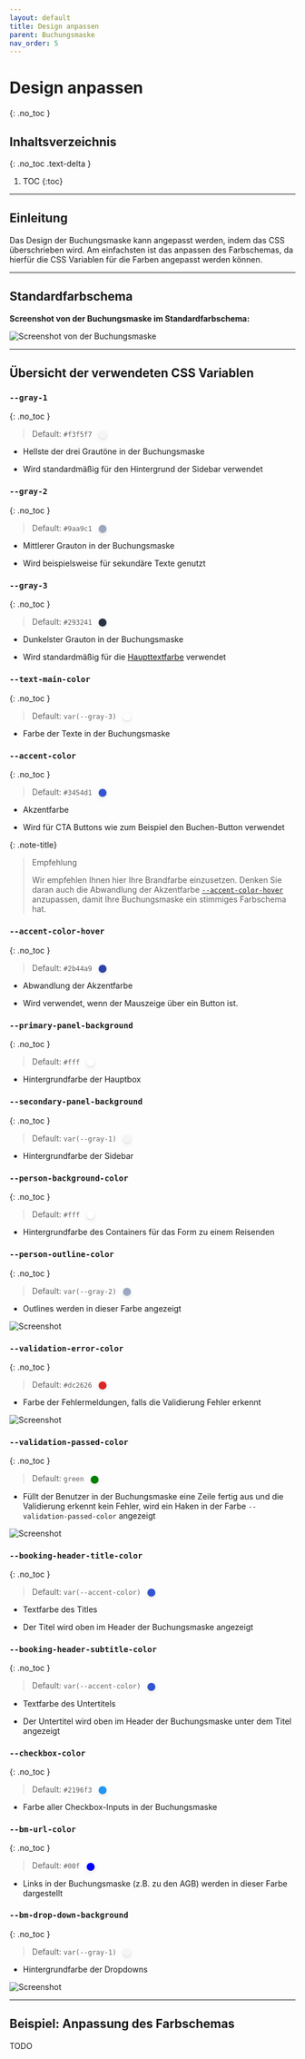 ```yaml
---
layout: default
title: Design anpassen
parent: Buchungsmaske
nav_order: 5
---
```


# Design anpassen
{: .no_toc }

## Inhaltsverzeichnis
{: .no_toc .text-delta }

1. TOC
{:toc}

---

## Einleitung

Das Design der Buchungsmaske kann angepasst werden, indem das CSS überschrieben wird. Am einfachsten ist das anpassen des Farbschemas, da hierfür die CSS Variablen für die Farben angepasst werden können.

---

## Standardfarbschema

**Screenshot von der Buchungsmaske im Standardfarbschema:**

![Screenshot von der Buchungsmaske](/CADI-Documentation/img/screenshot5.png)

---

## Übersicht der verwendeten CSS Variablen

### `--gray-1`
{: .no_toc }

> Default: `#f3f5f7` <span style="background-color: #f3f5f7; width: 1em; height: 1em; display: inline-block; vertical-align: middle; border-radius: 50%; margin-left: 8px; box-shadow: 0 1px 2px rgba(0,0,0,0.12), 0 3px 10px rgba(0,0,0,0.08);"></span>

- Hellste der drei Grautöne in der Buchungsmaske

- Wird standardmäßig für den Hintergrund der Sidebar verwendet

<!-- ![Sidebar](/CADI-Documentation/img/screenshotSidebar.png) -->

### `--gray-2`
{: .no_toc }

> Default: `#9aa9c1` <span style="background-color: #9aa9c1; width: 1em; height: 1em; display: inline-block; vertical-align: middle; border-radius: 50%; margin-left: 8px; box-shadow: 0 1px 2px rgba(0,0,0,0.12), 0 3px 10px rgba(0,0,0,0.08);"></span>

- Mittlerer Grauton in der Buchungsmaske

- Wird beispielsweise für sekundäre Texte genutzt

### `--gray-3`
{: .no_toc }

> Default: `#293241` <span style="background-color: #293241; width: 1em; height: 1em; display: inline-block; vertical-align: middle; border-radius: 50%; margin-left: 8px; box-shadow: 0 1px 2px rgba(0,0,0,0.12), 0 3px 10px rgba(0,0,0,0.08);"></span>

- Dunkelster Grauton in der Buchungsmaske

- Wird standardmäßig für die [Haupttextfarbe](#text-main-color) verwendet

### `--text-main-color`
{: .no_toc }

> Default: `var(--gray-3)` <span style="background-color: var(--gray-3); width: 1em; height: 1em; display: inline-block; vertical-align: middle; border-radius: 50%; margin-left: 8px; box-shadow: 0 1px 2px rgba(0,0,0,0.12), 0 3px 10px rgba(0,0,0,0.08);"></span>

- Farbe der Texte in der Buchungsmaske

### `--accent-color`
{: .no_toc }

> Default: `#3454d1` <span style="background-color: #3454d1; width: 1em; height: 1em; display: inline-block; vertical-align: middle; border-radius: 50%; margin-left: 8px; box-shadow: 0 1px 2px rgba(0,0,0,0.12), 0 3px 10px rgba(0,0,0,0.08);"></span>

- Akzentfarbe

- Wird für CTA Buttons wie zum Beispiel den Buchen-Button verwendet

{: .note-title}
> Empfehlung
>
> Wir empfehlen Ihnen hier Ihre Brandfarbe einzusetzen. Denken Sie daran auch die Abwandlung der Akzentfarbe [`--accent-color-hover`](#accent-color-hover) anzupassen, damit Ihre Buchungsmaske ein stimmiges Farbschema hat.

### `--accent-color-hover`
{: .no_toc }

> Default: `#2b44a9` <span style="background-color: #2b44a9; width: 1em; height: 1em; display: inline-block; vertical-align: middle; border-radius: 50%; margin-left: 8px; box-shadow: 0 1px 2px rgba(0,0,0,0.12), 0 3px 10px rgba(0,0,0,0.08);"></span>

- Abwandlung der Akzentfarbe

- Wird verwendet, wenn der Mauszeige über ein Button ist.

### `--primary-panel-background`
{: .no_toc }

> Default: `#fff` <span style="background-color: #fff; width: 1em; height: 1em; display: inline-block; vertical-align: middle; border-radius: 50%; margin-left: 8px; box-shadow: 0 1px 2px rgba(0,0,0,0.12), 0 3px 10px rgba(0,0,0,0.08);"></span>

- Hintergrundfarbe der Hauptbox

### `--secondary-panel-background`
{: .no_toc }

> Default: `var(--gray-1)` <span style="background-color: #f3f5f7; width: 1em; height: 1em; display: inline-block; vertical-align: middle; border-radius: 50%; margin-left: 8px; box-shadow: 0 1px 2px rgba(0,0,0,0.12), 0 3px 10px rgba(0,0,0,0.08);"></span>

- Hintergrundfarbe der Sidebar

### `--person-background-color`
{: .no_toc }

> Default: `#fff` <span style="background-color: #fff; width: 1em; height: 1em; display: inline-block; vertical-align: middle; border-radius: 50%; margin-left: 8px; box-shadow: 0 1px 2px rgba(0,0,0,0.12), 0 3px 10px rgba(0,0,0,0.08);"></span>

- Hintergrundfarbe des Containers für das Form zu einem Reisenden

### `--person-outline-color`
{: .no_toc }

> Default: `var(--gray-2)` <span style="background-color: #9aa9c1; width: 1em; height: 1em; display: inline-block; vertical-align: middle; border-radius: 50%; margin-left: 8px; box-shadow: 0 1px 2px rgba(0,0,0,0.12), 0 3px 10px rgba(0,0,0,0.08);"></span>

- Outlines werden in dieser Farbe angezeigt

![Screenshot](/CADI-Documentation/img/screenshotOutline.png)

### `--validation-error-color`
{: .no_toc }

> Default: `#dc2626` <span style="background-color: #dc2626; width: 1em; height: 1em; display: inline-block; vertical-align: middle; border-radius: 50%; margin-left: 8px; box-shadow: 0 1px 2px rgba(0,0,0,0.12), 0 3px 10px rgba(0,0,0,0.08);"></span>

- Farbe der Fehlermeldungen, falls die Validierung Fehler erkennt

![Screenshot](/CADI-Documentation/img/screenshotError.png)

### `--validation-passed-color`
{: .no_toc }

> Default: `green` <span style="background-color: green; width: 1em; height: 1em; display: inline-block; vertical-align: middle; border-radius: 50%; margin-left: 8px; box-shadow: 0 1px 2px rgba(0,0,0,0.12), 0 3px 10px rgba(0,0,0,0.08);"></span>

- Füllt der Benutzer in der Buchungsmaske eine Zeile fertig aus und die Validierung erkennt kein Fehler, wird ein Haken in der Farbe `--validation-passed-color` angezeigt

![Screenshot](/CADI-Documentation/img/screenshotPassed.png)

### `--booking-header-title-color`
{: .no_toc }

> Default: `var(--accent-color)` <span style="background-color: #3454d1; width: 1em; height: 1em; display: inline-block; vertical-align: middle; border-radius: 50%; margin-left: 8px; box-shadow: 0 1px 2px rgba(0,0,0,0.12), 0 3px 10px rgba(0,0,0,0.08);"></span>

- Textfarbe des Titles

- Der Titel wird oben im Header der Buchungsmaske angezeigt

### `--booking-header-subtitle-color`
{: .no_toc }

> Default: `var(--accent-color)` <span style="background-color: #3454d1; width: 1em; height: 1em; display: inline-block; vertical-align: middle; border-radius: 50%; margin-left: 8px; box-shadow: 0 1px 2px rgba(0,0,0,0.12), 0 3px 10px rgba(0,0,0,0.08);"></span>

- Textfarbe des Untertitels

- Der Untertitel wird oben im Header der Buchungsmaske unter dem Titel angezeigt

### `--checkbox-color`
{: .no_toc }

> Default: `#2196f3` <span style="background-color: #2196f3; width: 1em; height: 1em; display: inline-block; vertical-align: middle; border-radius: 50%; margin-left: 8px; box-shadow: 0 1px 2px rgba(0,0,0,0.12), 0 3px 10px rgba(0,0,0,0.08);"></span>

- Farbe aller Checkbox-Inputs in der Buchungsmaske

### `--bm-url-color`
{: .no_toc }

> Default: `#00f` <span style="background-color: #00f; width: 1em; height: 1em; display: inline-block; vertical-align: middle; border-radius: 50%; margin-left: 8px; box-shadow: 0 1px 2px rgba(0,0,0,0.12), 0 3px 10px rgba(0,0,0,0.08);"></span>

- Links in der Buchungsmaske (z.B. zu den AGB) werden in dieser Farbe dargestellt

### `--bm-drop-down-background`
{: .no_toc }

> Default: `var(--gray-1)` <span style="background-color: #f3f5f7; width: 1em; height: 1em; display: inline-block; vertical-align: middle; border-radius: 50%; margin-left: 8px; box-shadow: 0 1px 2px rgba(0,0,0,0.12), 0 3px 10px rgba(0,0,0,0.08);"></span>

- Hintergrundfarbe der Dropdowns

![Screenshot](/CADI-Documentation/img/screenshotDropdown.png)

---

## Beispiel: Anpassung des Farbschemas

TODO